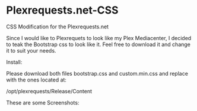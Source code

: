 # Plexrequests.net-CSS
CSS Modification for the Plexrequests.net

Since I would like to Plexrequets to look like my Plex Mediacenter, I decided to teak the Bootstrap css to look like it. Feel free to download it and change it to suit your needs.

Install:

Please download both files bootstrap.css and custom.min.css and replace with the ones located at:

/opt/plexrequests/Release/Content

These are some Screenshots:





